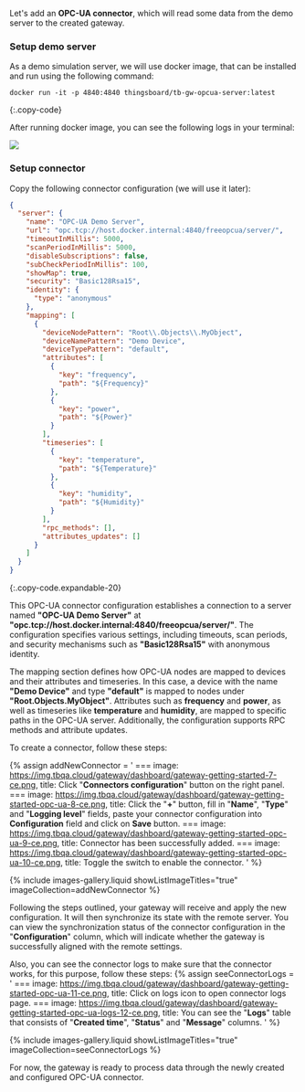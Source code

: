 Let's add an **OPC-UA connector**, which will read some data from the demo server to the 
created gateway.

### Setup demo server

As a demo simulation server, we will use docker image, that can be installed and run using the following command:

```shell
docker run -it -p 4840:4840 thingsboard/tb-gw-opcua-server:latest
```
{:.copy-code}

After running docker image, you can see the following logs in your terminal:

![](https://img.tbqa.cloud/gateway/dashboard/run-demo-opcua-server.png)

### Setup connector

Copy the following connector configuration (we will use it later):  

```json
{
  "server": {
    "name": "OPC-UA Demo Server",
    "url": "opc.tcp://host.docker.internal:4840/freeopcua/server/",
    "timeoutInMillis": 5000,
    "scanPeriodInMillis": 5000,
    "disableSubscriptions": false,
    "subCheckPeriodInMillis": 100,
    "showMap": true,
    "security": "Basic128Rsa15",
    "identity": {
      "type": "anonymous"
    },
    "mapping": [
      {
        "deviceNodePattern": "Root\\.Objects\\.MyObject",
        "deviceNamePattern": "Demo Device",
        "deviceTypePattern": "default",
        "attributes": [
          {
            "key": "frequency",
            "path": "${Frequency}"
          },
          {
            "key": "power",
            "path": "${Power}"
          }
        ],
        "timeseries": [
          {
            "key": "temperature",
            "path": "${Temperature}"
          },
          {
            "key": "humidity",
            "path": "${Humidity}"
          }
        ],
        "rpc_methods": [],
        "attributes_updates": []
      }
    ]
  }
}
```
{:.copy-code.expandable-20}

This OPC-UA connector configuration establishes a connection to a server named **"OPC-UA Demo Server"** at 
**"opc.tcp://host.docker.internal:4840/freeopcua/server/"**. The configuration specifies various settings, including 
timeouts, scan periods, and security mechanisms such as **"Basic128Rsa15"** with anonymous identity.

The mapping section defines how OPC-UA nodes are mapped to devices and their attributes and timeseries. In this case, 
a device with the name **"Demo Device"** and type **"default"** is mapped to nodes under **"Root.Objects.MyObject"**. 
Attributes such as **frequency** and **power**, as well as timeseries like **temperature** and **humidity**, 
are mapped to specific paths in the OPC-UA server. Additionally, the configuration supports RPC methods and 
attribute updates.

To create a connector, follow these steps:

{% assign addNewConnector = '
    ===
        image: https://img.tbqa.cloud/gateway/dashboard/gateway-getting-started-7-ce.png,
        title: Click "**Connectors configuration**" button on the right panel.
    ===
        image: https://img.tbqa.cloud/gateway/dashboard/gateway-getting-started-opc-ua-8-ce.png,
        title: Click the "**+**" button, fill in "**Name**", "**Type**" and "**Logging level**" fields, paste your connector configuration into **Configuration** field and click on **Save** button.
    ===
        image: https://img.tbqa.cloud/gateway/dashboard/gateway-getting-started-opc-ua-9-ce.png,
        title: Connector has been successfully added.
    ===
        image: https://img.tbqa.cloud/gateway/dashboard/gateway-getting-started-opc-ua-10-ce.png,
        title: Toggle the switch to enable the connector.
'
%}

{% include images-gallery.liquid showListImageTitles="true" imageCollection=addNewConnector %} 

Following the steps outlined, your gateway will receive and apply the new configuration. It will then synchronize 
its state with the remote server. You can view the synchronization status of the connector configuration 
in the "**Configuration**" column, which will indicate whether the gateway is successfully aligned with 
the remote settings.

Also, you can see the connector logs to make sure that the connector works, for this purpose, follow these steps:
{% assign seeConnectorLogs = '
    ===
        image: https://img.tbqa.cloud/gateway/dashboard/gateway-getting-started-opc-ua-11-ce.png,
        title: Click on logs icon to open connector logs page.
    ===
        image: https://img.tbqa.cloud/gateway/dashboard/gateway-getting-started-opc-ua-logs-12-ce.png,
        title: You can see the "**Logs**" table that consists of "**Created time**", "**Status**" and "**Message**" columns.
'
%}

{% include images-gallery.liquid showListImageTitles="true" imageCollection=seeConnectorLogs %}

For now, the gateway is ready to process data through the newly created and configured OPC-UA connector.
